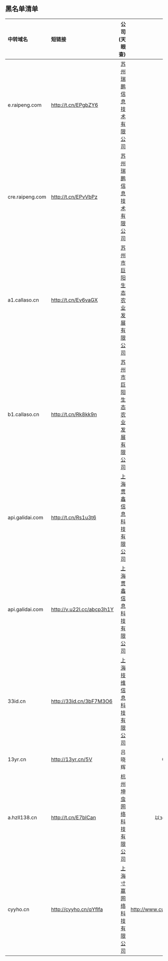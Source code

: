 黑名单清单
---

| 中转域名        | 短链接           | 公司(天眼查) | 其他痕迹 |
| :------------- |:-------------| -----:| -----: |
| e.raipeng.com | http://t.cn/EPgbZY6 | [苏州瑞鹏信息技术有限公司](https://www.tianyancha.com/company/2324572107) | |
| cre.raipeng.com | http://t.cn/EPvVbPz | [苏州瑞鹏信息技术有限公司](https://www.tianyancha.com/company/2324572107) | |
| a1.callaso.cn | http://t.cn/Ev6vaGX | [苏州市巨阳生态农业发展有限公司](https://www.tianyancha.com/company/2955128110) | |
| b1.callaso.cn | http://t.cn/Rk8kk9n | [苏州市巨阳生态农业发展有限公司](https://www.tianyancha.com/company/2955128110) | |
| api.galidai.com | http://t.cn/Rs1u3t6| [上海贯鑫信息科技有限公司](https://www.tianyancha.com/company/316113383) | |
| api.galidai.com | http://v.u22l.cc/abcp3h1Y | [上海贯鑫信息科技有限公司](https://www.tianyancha.com/company/316113383) | |
| 33id.cn | http://33id.cn/3bF7M3O6 |[上海技维信息科技有限公司](https://www.tianyancha.com/company/2344956941) | |
| 13yr.cn | http://13yr.cn/5V | 吕晓辉 | 010-86313510 |
| a.hzll138.cn | http://t.cn/E7blCan | [杭州坤虫网络科技有限公司](https://www.tianyancha.com/company/2352533035) | 以`360借条`的名义推广 |
| cyyho.cn | http://cyyho.cn/qYflfa | [上海寸赢网络科技有限公司](https://www.tianyancha.com/company/3159514290) | http://www.cunyingtech.com/ |
